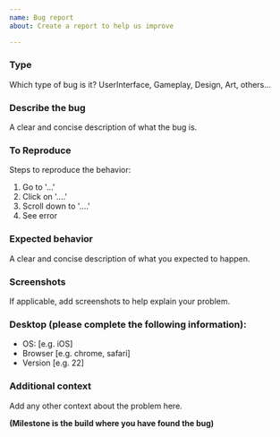 ```yaml
---
name: Bug report
about: Create a report to help us improve

---
```


### **Type**        
Which type of bug is it? UserInterface, Gameplay, Design, Art, others...

###  **Describe the bug**
A clear and concise description of what the bug is.

###  **To Reproduce**
Steps to reproduce the behavior:
1. Go to '...'
2. Click on '....'
3. Scroll down to '....'
4. See error

###  **Expected behavior**
A clear and concise description of what you expected to happen.

###  **Screenshots**
If applicable, add screenshots to help explain your problem.

###  **Desktop (please complete the following information):**
 - OS: [e.g. iOS]
 - Browser [e.g. chrome, safari]
 - Version [e.g. 22]

###  **Additional context**
Add any other context about the problem here.

**(Milestone is the build where you have found the bug)**

